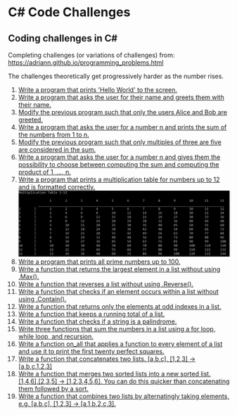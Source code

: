# C# Code Challenges
## Coding challenges in C#

Completing challenges (or variations of challenges) from: https://adriann.github.io/programming_problems.html

The challenges theoretically get progressively harder as the number rises.

1. [Write a program that prints 'Hello World' to the screen.](/MultiplyOrAdd/Program.cs)
2. [Write a program that asks the user for their name and greets them with their name.](/MultiplyOrAdd/Program.cs)
3. [Modify the previous program such that only the users Alice and Bob are greeted.](/MultiplyOrAdd/Program.cs)
4. [Write a program that asks the user for a number n and prints the sum of the numbers from 1 to n.](/MultiplyOrAdd/Program.cs)
5. [Modify the previous program such that only multiples of three are five are considered in the sum.](/MultiplyOrAdd/Program.cs)
6. [Write a program that asks the user for a number n and gives them the possibility to choose between computing the sum and computing the product of 1, ..., n.](/MultiplyOrAdd/Program.cs)
7. [Write a program that prints a multiplication table for numbers up to 12 and is formatted correctly.](/MultiplicationTable/Program.cs)
![image](./MultiplicationTable.PNG)
8. [Write a program that prints all prime numbers up to 100.](/PrimeNumbers/Program.cs)
9. [Write a function that returns the largest element in a list without using .Max().](/ListChallenges/Program.cs)
10. [Write a function that reverses a list without using .Reverse().](/ListChallenges/Program.cs)
11. [Write a function that checks if an element occurs within a list without using .Contain().](/ListChallenges/Program.cs)
12. [Write a function that returns only the elements at odd indexes in a list.](/ListChallenges/Program.cs)
13. [Write a function that keeps a running total of a list.](/ListChallenges/Program.cs)
14. [Write a function that checks if a string is a palindrome.](/ListChallenges/Program.cs)
15. [Write three functions that sum the numbers in a list using a for loop, while loop, and recursion.](/ForWhileRecursive/ForWhileRecursive/Program.cs)
16. [Write a function on_all that applies a function to every element of a list and use it to print the first twenty perfect squares.](/ListCombinations/ListCombinations/Program.cs)
17. [Write a function that concatenates two lists. [a,b,c], [1,2,3] → [a,b,c,1,2,3]](/ListCombinations/ListCombinations/Program.cs)
18. [Write a function that merges two sorted lists into a new sorted list. [1,4,6],[2,3,5] → [1,2,3,4,5,6]. You can do this quicker than concatenating them followed by a sort.](/SimultaneousMergeAndSort/SimultaneousMergeAndSort/Program.cs)
19. [Write a function that combines two lists by alternatingly taking elements, e.g. [a,b,c], [1,2,3] → [a,1,b,2,c,3].](/AlternatingCombine/AlternatingCombine/Program.cs)
